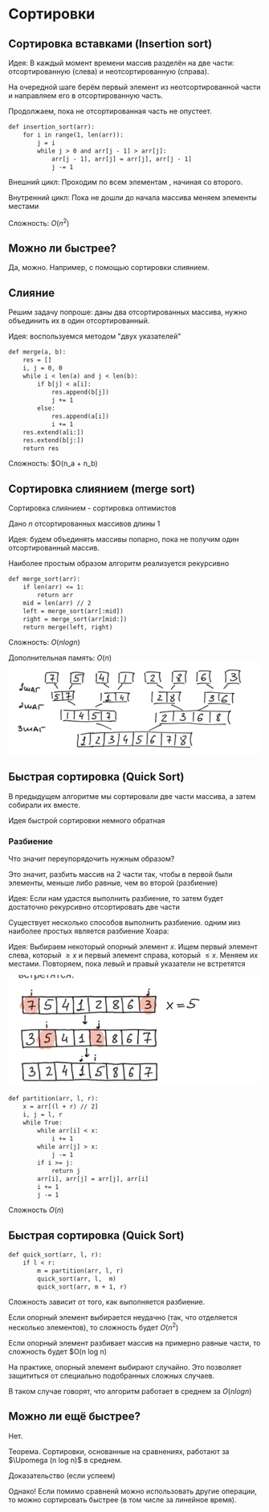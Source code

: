 # Сортировки

## Сортировка вставками (Insertion sort)

Идея: В каждый момент времени массив разделён на две части: отсортированную (слева) и неотсортированную (справа).

На очередной шаге берём первый элемент из неотсортированной части и направляем его в отсортированную часть.

Продолжаем, пока не отсортированная часть не опустеет.

```python3
def insertion_sort(arr):
    for i in range(1, len(arr)):
        j = i
        while j > 0 and arr[j - 1] > arr[j]:
            arr[j - 1], arr[j] = arr[j], arr[j - 1]
            j -= 1
```

Внешний цикл: Проходим по всем элементам , начиная со второго.

Внутренний цикл: Пока не дошли до начала массива меняем элементы местами

Сложность: $O(n^2)$

## Можно ли быстрее?

Да, можно. Например, с помощью сортировки слиянием.

## Слияние

Решим задачу попроше: даны два отсортированных массива, нужно объединить их в один отсортированный.

Идея: воспользуемся методом "двух указателей"

```python3
def merge(a, b):
    res = []
    i, j = 0, 0
    while i < len(a) and j < len(b):
        if b[j] < a[i]:
            res.append(b[j])
            j += 1
        else:
            res.append(a[i])
            i += 1
    res.extend(a[i:])
    res.extend(b[j:])
    return res
```

Сложность: $O(n_a + n_b)

## Сортировка слиянием (merge sort)

Сортировка слиянием - сортировка оптимистов

Дано $n$ отсортированных массивов длины 1

Идея: будем объединять массивы попарно, пока не получим один отсортированный массив.

Наиболее простым образом алгоритм реализуется рекурсивно

```python3
def merge_sort(arr):
    if len(arr) <= 1:
        return arr
    mid = len(arr) // 2
    left = merge_sort(arr[:mid])
    right = merge_sort(arr[mid:])
    return merge(left, right)
```

Сложность: $O(n log n)$

Дополнительная память: $O(n)$
![merge_sort.png](pictures/merge_sort.png)
## Быстрая сортировка (Quick Sort)

В предыдущем алгоритме мы сортировали две части массива, а затем собирали их вместе.

Идея быстрой сортировки немного обратная

### Разбиение

Что значит переупорядочить нужным образом?

Это значит, разбить массив на 2 части так, чтобы в первой были элементы, меньше либо равные, чем во второй (разбиение)

Идея: Если нам удастся выполнить разбиение, то затем будет достаточно рекурсивно отсортировать две части

Существует несколько способов выполнить разбиение. одним ииз наиболее простых является разбиение Хоара:

Идея: Выбираем некоторый опорный элемент $x$. Ищем первый элемент слева, который $\geq x$ и первый элемент справа,
который $\leq x$. Меняем их местами. Повторяем, пока левый и правый указатели не встретятся 

![partition.png](pictures/partition.png)

```python3
def partition(arr, l, r):
    x = arr[(l + r) // 2]
    i, j = l, r
    while True:
        while arr[i] < x:
            i += 1
        while arr[j] > x:
            j -= 1
        if i >= j:
            return j
        arr[i], arr[j] = arr[j], arr[i]
        i += 1
        j -= 1
```

Сложность $O(n)$


## Быстрая сортировка (Quick Sort)
```python3
def quick_sort(arr, l, r): 
    if l < r:
        m = partition(arr, l, r)
        quick_sort(arr, l,  m)
        quick_sort(arr, m + 1, r)
```

Сложность зависит от того, как выполняется разбиение. 

Если опорный элемент выбирается неудачно (так, что отделяется несколько элементов), то сложность будет $O(n^2)$

Если опорный элемент разбивает массив на примерно равные части, то сложность будет $O(n log n)

На практике, опорный элемент выбирают случайно. Это позволяет защититься от специально подобранных сложных случаев.

В таком случае говорят, что алгоритм работает в среднем за $O(n log n)$ 

## Можно ли ещё быстрее?
Нет.

Теорема. 
Сортировки, основанные на сравнениях, работают за $\Upomega (n log n)$ в среднем.

Доказательство (если успеем)

Однако! Если помимо сравненй можно использовать другие операции, то можно сортировать быстрее (в том числе за линейное время).
